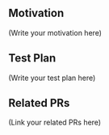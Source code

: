<!--
    Thank you for submitting the PR! We appreciate you spending the time to work on these changes.

    Help us understand your motivation by explaining why you decided to make this change.

    Happy contributing!
-->

## Motivation

(Write your motivation here)

## Test Plan

<!--
    If you changed any code,
    please provide us with clear instructions on how you verified your changes work.
    Bonus points for screenshots and videos!
-->

(Write your test plan here)

## Related PRs

<!--
    If this PR adds or changes functionality,
    please take some time to update the docs at https://github.com/AleoHQ/sdk,
    and link to your PR here.
-->

(Link your related PRs here)
